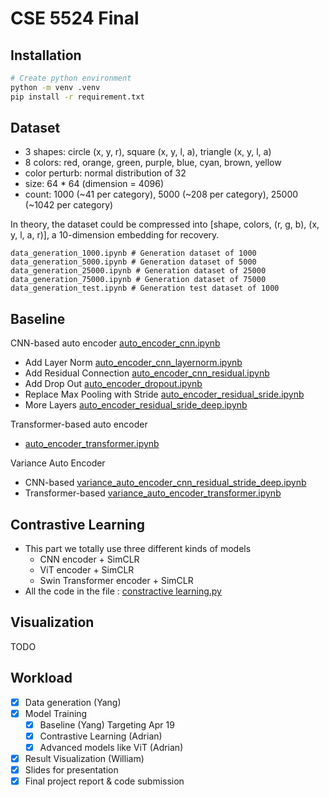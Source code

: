 # CSE 5524 Final

## Installation

```sh
# Create python environment
python -m venv .venv
pip install -r requirement.txt
```

## Dataset

- 3 shapes: circle (x, y, r), square (x, y, l, a), triangle (x, y, l, a)
- 8 colors: red, orange, green, purple, blue, cyan, brown, yellow
- color perturb: normal distribution of 32
- size: 64 * 64 (dimension = 4096)
- count: 1000 (~41 per category), 5000 (~208 per category), 25000 (~1042 per category)

In theory, the dataset could be compressed into [shape, colors, (r, g, b), (x, y, l, a, r)], a 10-dimension embedding for recovery.

```text
data_generation_1000.ipynb # Generation dataset of 1000
data_generation_5000.ipynb # Generation dataset of 5000
data_generation_25000.ipynb # Generation dataset of 25000
data_generation_75000.ipynb # Generation dataset of 75000
data_generation_test.ipynb # Generation test dataset of 1000
```

## Baseline

CNN-based auto encoder [auto_encoder_cnn.ipynb](./auto_encoder_cnn.ipynb)

- Add Layer Norm [auto_encoder_cnn_layernorm.ipynb](./auto_encoder_cnn_layernorm.ipynb)
- Add Residual Connection [auto_encoder_cnn_residual.ipynb](./auto_encoder_cnn_residual.ipynb)
- Add Drop Out [auto_encoder_dropout.ipynb](./auto_encoder_dropout.ipynb)
- Replace Max Pooling with Stride [auto_encoder_residual_sride.ipynb](./auto_encoder_residual_sride.ipynb)
- More Layers [auto_encoder_residual_sride_deep.ipynb](./auto_encoder_residual_sride_deep.ipynb)

Transformer-based auto encoder

- [auto_encoder_transformer.ipynb](./auto_encoder_transformer.ipynb)

Variance Auto Encoder

- CNN-based [variance_auto_encoder_cnn_residual_stride_deep.ipynb](./variance_auto_encoder_cnn_residual_stride_deep.ipynb)
- Transformer-based [variance_auto_encoder_transformer.ipynb](./variance_auto_encoder_transformer.ipynb)

## Contrastive Learning

- This part we totally use three different kinds of models
  - CNN encoder + SimCLR
  - ViT encoder + SimCLR
  - Swin Transformer encoder + SimCLR
-  All the code in the file : [constractive learning.py](./constractive)


## Visualization

TODO

## Workload

- [x] Data generation (Yang)
- [x] Model Training
  - [x] Baseline (Yang) Targeting Apr 19
  - [x] Contrastive Learning (Adrian)
  - [x] Advanced models like ViT (Adrian)
- [x] Result Visualization (William)
- [x] Slides for presentation
- [x] Final project report & code submission
